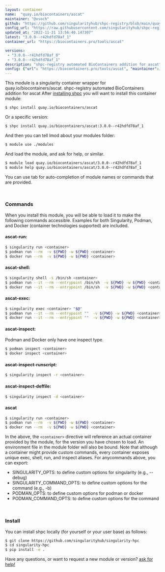 ```yaml
---
layout: container
name:  "quay.io/biocontainers/ascat"
maintainer: "@vsoch"
github: "https://github.com/singularityhub/shpc-registry/blob/main/quay.io/biocontainers/ascat/container.yaml"
config_url: "https://raw.githubusercontent.com/singularityhub/shpc-registry/main/quay.io/biocontainers/ascat/container.yaml"
updated_at: "2022-11-21 13:56:40.147307"
latest: "3.0.0--r42hdfd78af_1"
container_url: "https://biocontainers.pro/tools/ascat"

versions:
 - "3.0.0--r41hdfd78af_0"
 - "3.0.0--r42hdfd78af_1"
description: "shpc-registry automated BioContainers addition for ascat"
config: {"url": "https://biocontainers.pro/tools/ascat", "maintainer": "@vsoch", "description": "shpc-registry automated BioContainers addition for ascat", "latest": {"3.0.0--r42hdfd78af_1": "sha256:f8c11375b1ac1b50d5b85196e35ff5af94ded8d45fd0a69a4657d02a21355e12"}, "tags": {"3.0.0--r41hdfd78af_0": "sha256:e2848d59330279ee11ca493300ec507dfeed5261cdb729d6719b857a0d855dd1", "3.0.0--r42hdfd78af_1": "sha256:f8c11375b1ac1b50d5b85196e35ff5af94ded8d45fd0a69a4657d02a21355e12"}, "docker": "quay.io/biocontainers/ascat"}
---
```


This module is a singularity container wrapper for quay.io/biocontainers/ascat.
shpc-registry automated BioContainers addition for ascat
After [installing shpc](#install) you will want to install this container module:


```bash
$ shpc install quay.io/biocontainers/ascat
```

Or a specific version:

```bash
$ shpc install quay.io/biocontainers/ascat:3.0.0--r42hdfd78af_1
```

And then you can tell lmod about your modules folder:

```bash
$ module use ./modules
```

And load the module, and ask for help, or similar.

```bash
$ module load quay.io/biocontainers/ascat/3.0.0--r42hdfd78af_1
$ module help quay.io/biocontainers/ascat/3.0.0--r42hdfd78af_1
```

You can use tab for auto-completion of module names or commands that are provided.

<br>

### Commands

When you install this module, you will be able to load it to make the following commands accessible.
Examples for both Singularity, Podman, and Docker (container technologies supported) are included.

#### ascat-run:

```bash
$ singularity run <container>
$ podman run --rm  -v ${PWD} -w ${PWD} <container>
$ docker run --rm  -v ${PWD} -w ${PWD} <container>
```

#### ascat-shell:

```bash
$ singularity shell -s /bin/sh <container>
$ podman run --it --rm --entrypoint /bin/sh  -v ${PWD} -w ${PWD} <container>
$ docker run --it --rm --entrypoint /bin/sh  -v ${PWD} -w ${PWD} <container>
```

#### ascat-exec:

```bash
$ singularity exec <container> "$@"
$ podman run --it --rm --entrypoint ""  -v ${PWD} -w ${PWD} <container> "$@"
$ docker run --it --rm --entrypoint ""  -v ${PWD} -w ${PWD} <container> "$@"
```

#### ascat-inspect:

Podman and Docker only have one inspect type.

```bash
$ podman inspect <container>
$ docker inspect <container>
```

#### ascat-inspect-runscript:

```bash
$ singularity inspect -r <container>
```

#### ascat-inspect-deffile:

```bash
$ singularity inspect -d <container>
```



#### ascat

```bash
$ singularity run <container>
$ podman run --rm  -v ${PWD} -w ${PWD} <container>
$ docker run --rm  -v ${PWD} -w ${PWD} <container>
```


In the above, the `<container>` directive will reference an actual container provided
by the module, for the version you have chosen to load. An environment file in the
module folder will also be bound. Note that although a container
might provide custom commands, every container exposes unique exec, shell, run, and
inspect aliases. For anycommands above, you can export:

 - SINGULARITY_OPTS: to define custom options for singularity (e.g., --debug)
 - SINGULARITY_COMMAND_OPTS: to define custom options for the command (e.g., -b)
 - PODMAN_OPTS: to define custom options for podman or docker
 - PODMAN_COMMAND_OPTS: to define custom options for the command

<br>

### Install

You can install shpc locally (for yourself or your user base) as follows:

```bash
$ git clone https://github.com/singularityhub/singularity-hpc
$ cd singularity-hpc
$ pip install -e .
```

Have any questions, or want to request a new module or version? [ask for help!](https://github.com/singularityhub/singularity-hpc/issues)